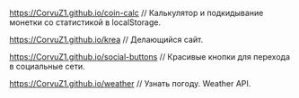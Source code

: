 <https://CorvuZ1.github.io/coin-calc> // Калькулятор и подкидывание монетки со статистикой в localStorage.  

<https://CorvuZ1.github.io/krea> // Делающийся сайт.  

<https://CorvuZ1.github.io/social-buttons> // Красивые кнопки для перехода в социальные сети.  

<https://CorvuZ1.github.io/weather> // Узнать погоду. Weather API.  

